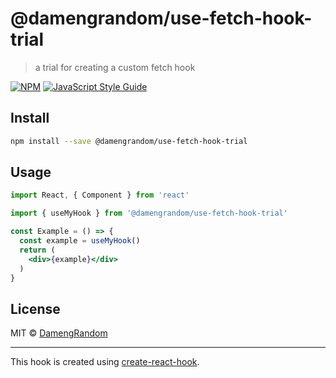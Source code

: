 # @damengrandom/use-fetch-hook-trial

> a trial for creating a custom fetch hook

[![NPM](https://img.shields.io/npm/v/@damengrandom/use-fetch-hook-trial.svg)](https://www.npmjs.com/package/@damengrandom/use-fetch-hook-trial) [![JavaScript Style Guide](https://img.shields.io/badge/code_style-standard-brightgreen.svg)](https://standardjs.com)

## Install

```bash
npm install --save @damengrandom/use-fetch-hook-trial
```

## Usage

```jsx
import React, { Component } from 'react'

import { useMyHook } from '@damengrandom/use-fetch-hook-trial'

const Example = () => {
  const example = useMyHook()
  return (
    <div>{example}</div>
  )
}
```

## License

MIT © [DamengRandom](https://github.com/DamengRandom)

---

This hook is created using [create-react-hook](https://github.com/hermanya/create-react-hook).
